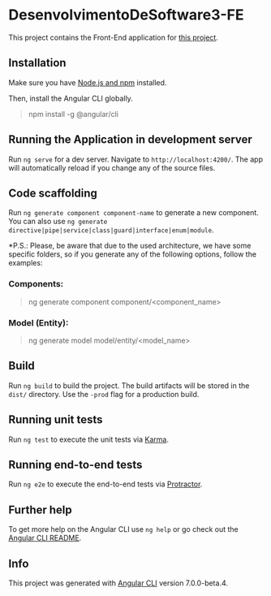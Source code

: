 # DesenvolvimentoDeSoftware3-FE
This project contains the Front-End application for [this project](https://github.com/romeukjr/DesenvolvimentoDeSoftware3).

## Installation

Make sure you have [Node.js and npm](https://nodejs.org/en/download/) installed.

Then, install the Angular CLI globally.

> npm install -g @angular/cli

## Running the Application in development server

Run `ng serve` for a dev server. Navigate to `http://localhost:4200/`. The app will automatically reload if you change any of the source files.

## Code scaffolding

Run `ng generate component component-name` to generate a new component. You can also use `ng generate directive|pipe|service|class|guard|interface|enum|module`.

*P.S.: Please, be aware that due to the used architecture, we have some specific folders, so if you generate any of the following options, follow the examples:

### Components:
>ng generate component component/<component_name>

### Model (Entity):
>ng generate model model/entity/<model_name>

## Build

Run `ng build` to build the project. The build artifacts will be stored in the `dist/` directory. Use the `-prod` flag for a production build.

## Running unit tests

Run `ng test` to execute the unit tests via [Karma](https://karma-runner.github.io).

## Running end-to-end tests

Run `ng e2e` to execute the end-to-end tests via [Protractor](http://www.protractortest.org/).

## Further help

To get more help on the Angular CLI use `ng help` or go check out the [Angular CLI README](https://github.com/angular/angular-cli/blob/master/README.md).

## Info

This project was generated with [Angular CLI](https://github.com/angular/angular-cli) version 7.0.0-beta.4.
